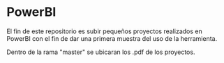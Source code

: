 # PowerBI

El fin de este repositorio es subir pequeños proyectos realizados en PowerBI con el fin de dar una primera muestra del uso de la herramienta.

Dentro de la rama "master" se ubicaran los .pdf de los proyectos. 
